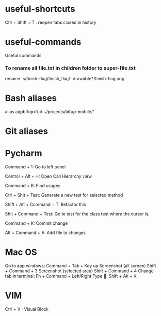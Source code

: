 # useful-shortcuts
Ctrl + Shift + T : reopen tabs closed in history

# useful-commands
Useful commands

### To rename all file.txt in children folder to super-file.txt
rename 's/finish-flag/finish_flag/' drawable*/finish-flag.png

# Bash aliases
alias appbifup='cd ~/projects/bifup-mobile/'

# Git aliases



# Pycharm

Command + 1: Go to left panel

Control + Alt + H: Open Call Hierarchy view

Command + B: Find usages

Ctrl + Shit + Test: Generate a new test for selected method

Shift + Alt + Command + T: Refactor this

Shit + Command + Test: Go to test for the class test where the cursor is.

Command + K: Commit change

Alt + Command + A: Add file to changes

# Mac OS

Go to app windows: Command + Tab + Key up
Screenshot (all screen) Shift + Command + 3
Screenshot (selected area) Shift + Command + 4
Change tab in terminal: Fn + Command + Left/Right
Type : Shift + Alt + K

# VIM

Ctrl + V : Visual Block
